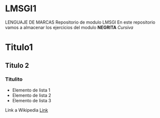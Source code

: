 # LMSGI1
LENGUAJE DE MARCAS
Repositorio de modulo LMSGI
En este repositorio vamos a almacenar los ejercicios del modulo
**NEGRITA**
*Cursiva*
# Titulo1
## Titulo 2
### Titulito

- Elemento de lista  1
- Elemento de lista 2
- Elemento de lista 3

Link a Wikipedia  [Link](https://www.wikipedia.org/)

